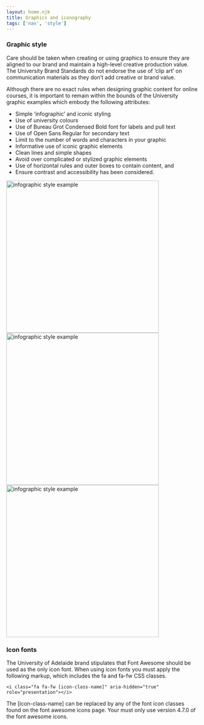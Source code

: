 ```yaml
---
layout: home.njk
title: Graphics and iconography
tags: ['nav', 'style']
---
```


<h3 class="adx-markup-block-primary">Graphic style</h3> 

Care should be taken when creating or using graphics to ensure they are aligned to our brand and maintain a high-level creative production value. The University Brand Standards do not endorse the use of ‘clip art’ on communication materials as they don’t add creative or brand value.

Although there are no exact rules when designing graphic content for online courses, it is important to remain within the bounds of the University graphic examples which embody the following attributes:

- Simple ‘infographic’ and iconic styling
- Use of university colours
- Use of Bureau Grot Condensed Bold font for labels and pull text
- Use of Open Sans Regular for secondary text
- Limit to the number of words and characters in your graphic
- Informative use of iconic graphic elements
- Clean lines and simple shapes
- Avoid over complicated or stylized graphic elements
- Use of horizontal rules and outer boxes to contain content, and
- Ensure contrast and accessibility has been considered.

<img src="/assets/images/design-elements-infographics-02.gif" alt="infographic style example" style="width:400px"/>
<img src="/assets/images/design-elements-testimonials-04.jpeg" alt="infographic style example" style="width:400px"/>
<img src="/assets/images/image-graphic-illus-graphic-infographic-1.gif" alt="infographic style example" style="width:400px"/>

<h3 class="adx-markup-block-primary">Icon fonts</h3> 

The University of Adelaide brand stipulates that Font Awesome should be used as the only icon font. When using icon fonts you must apply the following markup, which includes the fa and fa-fw CSS classes.

    <i class="fa fa-fw [icon-class-name]" aria-hidden="true" role="presentation"></i>

The [icon-class-name] can be replaced by any of the font icon classes found on the font awesome icons page. Your must only use version 4.7.0 of the font awesome icons. 